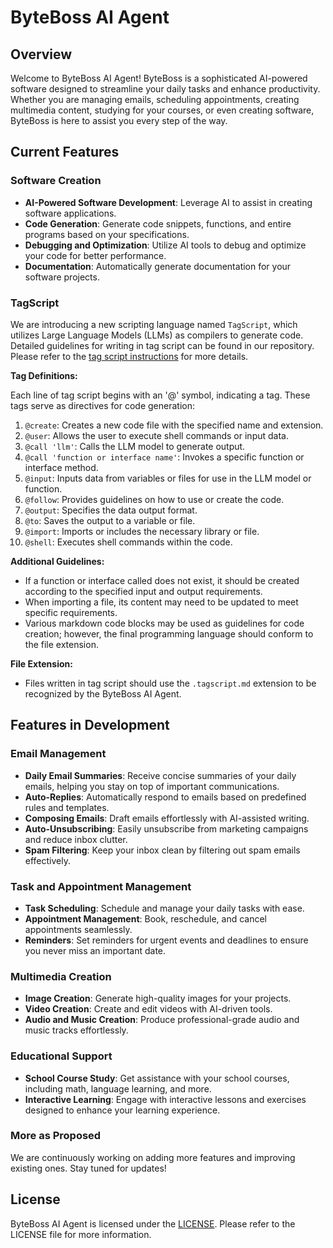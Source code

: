 # ByteBoss AI Agent

## Overview

Welcome to ByteBoss AI Agent! ByteBoss is a sophisticated AI-powered software designed to streamline your daily tasks and enhance productivity. Whether you are managing emails, scheduling appointments, creating multimedia content, studying for your courses, or even creating software, ByteBoss is here to assist you every step of the way.

## Current Features

### Software Creation
- **AI-Powered Software Development**: Leverage AI to assist in creating software applications.
- **Code Generation**: Generate code snippets, functions, and entire programs based on your specifications.
- **Debugging and Optimization**: Utilize AI tools to debug and optimize your code for better performance.
- **Documentation**: Automatically generate documentation for your software projects.

### TagScript

We are introducing a new scripting language named `TagScript`, which utilizes Large Language Models (LLMs) as compilers to generate code. Detailed guidelines for writing in tag script can be found in our repository. Please refer to the [tag script instructions](https://github.com/juniorit-ai/byteboss-ai-agent/blob/main/byteboss_agent/tag_script_instructions.py) for more details.

**Tag Definitions:**

Each line of tag script begins with an '@' symbol, indicating a tag. These tags serve as directives for code generation:
1. `@create`: Creates a new code file with the specified name and extension.
2. `@user`: Allows the user to execute shell commands or input data.
3. `@call 'llm'`: Calls the LLM model to generate output.
4. `@call 'function or interface name'`: Invokes a specific function or interface method.
5. `@input`: Inputs data from variables or files for use in the LLM model or function.
6. `@follow`: Provides guidelines on how to use or create the code.
7. `@output`: Specifies the data output format.
8. `@to`: Saves the output to a variable or file.
9. `@import`: Imports or includes the necessary library or file.
10. `@shell`: Executes shell commands within the code.

**Additional Guidelines:**
- If a function or interface called does not exist, it should be created according to the specified input and output requirements.
- When importing a file, its content may need to be updated to meet specific requirements.
- Various markdown code blocks may be used as guidelines for code creation; however, the final programming language should conform to the file extension.

**File Extension:**
- Files written in tag script should use the `.tagscript.md` extension to be recognized by the ByteBoss AI Agent.

## Features in Development

### Email Management
- **Daily Email Summaries**: Receive concise summaries of your daily emails, helping you stay on top of important communications.
- **Auto-Replies**: Automatically respond to emails based on predefined rules and templates.
- **Composing Emails**: Draft emails effortlessly with AI-assisted writing.
- **Auto-Unsubscribing**: Easily unsubscribe from marketing campaigns and reduce inbox clutter.
- **Spam Filtering**: Keep your inbox clean by filtering out spam emails effectively.

### Task and Appointment Management
- **Task Scheduling**: Schedule and manage your daily tasks with ease.
- **Appointment Management**: Book, reschedule, and cancel appointments seamlessly.
- **Reminders**: Set reminders for urgent events and deadlines to ensure you never miss an important date.

### Multimedia Creation
- **Image Creation**: Generate high-quality images for your projects.
- **Video Creation**: Create and edit videos with AI-driven tools.
- **Audio and Music Creation**: Produce professional-grade audio and music tracks effortlessly.

### Educational Support
- **School Course Study**: Get assistance with your school courses, including math, language learning, and more.
- **Interactive Learning**: Engage with interactive lessons and exercises designed to enhance your learning experience.

### More as Proposed
We are continuously working on adding more features and improving existing ones. Stay tuned for updates!

## License

ByteBoss AI Agent is licensed under the [LICENSE](LICENSE.md). Please refer to the LICENSE file for more information.

